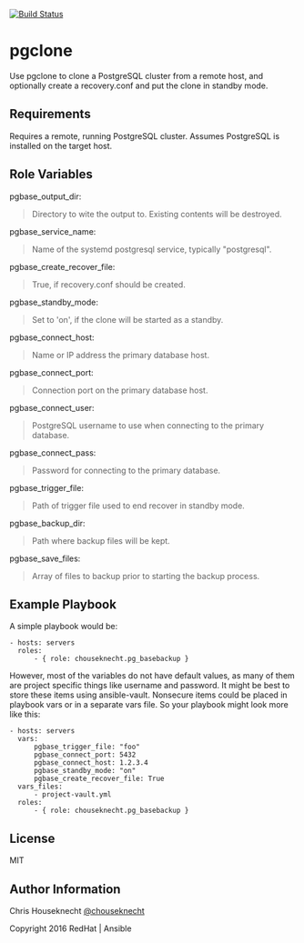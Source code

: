 [![Build Status](https://travis-ci.org/chouseknecht/ansible-role-pgclone.svg?branch=master)](https://travis-ci.org/chouseknecht/ansible-role-sendmail)

pgclone
=======

Use pgclone to clone a PostgreSQL cluster from a remote host, and optionally create a recovery.conf and 
put the clone in standby mode.


Requirements
------------

Requires a remote, running PostgreSQL cluster. Assumes PostgreSQL is installed on the target host.


Role Variables
--------------

pgbase_output_dir:

> Directory to wite the output to. Existing contents will be destroyed.

pgbase_service_name:

> Name of the systemd postgresql service, typically "postgresql".

pgbase_create_recover_file:

> True, if recovery.conf should be created.

pgbase_standby_mode:

> Set to 'on', if the clone will be started as a standby.

pgbase_connect_host:

> Name or IP address the primary database host.

pgbase_connect_port:

> Connection port on the primary database host.

pgbase_connect_user:

> PostgreSQL username to use when connecting to the primary database. 

pgbase_connect_pass:

> Password for connecting to the primary database.

pgbase_trigger_file:

> Path of trigger file used to end recover in standby mode.

pgbase_backup_dir:

> Path where backup files will be kept. 

pgbase_save_files:

> Array of files to backup prior to starting the backup process. 

Example Playbook
----------------
A simple playbook would be: 

    - hosts: servers
      roles:
          - { role: chouseknecht.pg_basebackup }

However, most of the variables do not have default values, as many of them are project specific things like username and password. It might be best to store these items using ansible-vault. Nonsecure items could be placed in playbook vars or in a separate vars file. So your playbook might look more like this:

    - hosts: servers
      vars:
          pgbase_trigger_file: "foo" 
          pgbase_connect_port: 5432
          pgbase_connect_host: 1.2.3.4
          pgbase_standby_mode: "on"
          pgbase_create_recover_file: True
      vars_files:
          - project-vault.yml
      roles:
          - { role: chouseknecht.pg_basebackup }

License
-------

MIT

Author Information
------------------

Chris Houseknecht [@chouseknecht](https://twitter.com/chouseknecht)

Copyright 2016 RedHat | Ansible

